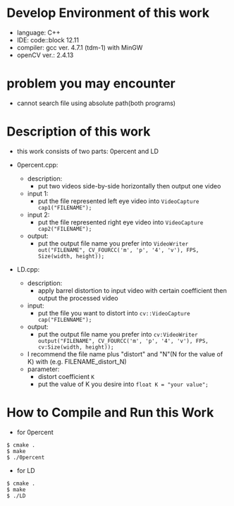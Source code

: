 # Develop Environment of this work
* language: C++
* IDE: code::block 12.11
* compiler: gcc ver. 4.7.1 (tdm-1) with MinGW
* openCV ver.: 2.4.13

# problem you may encounter
* cannot search file using absolute path(both programs)

# Description of this work
* this work consists of two parts: 0percent and LD
* 0percent.cpp:
	* description:
		* put two videos side-by-side horizontally
then output one video
	* input 1:
		* put the file represented left eye video into
```VideoCapture cap1("FILENAME"); ```
	* input 2:
		* put the file represented right eye video into
```VideoCapture cap2("FILENAME");```	
	* output:
		* put the output file name you prefer into
```VideoWriter out("FILENAME", CV_FOURCC('m', 'p', '4', 'v'), FPS, Size(width, height)); ```

* LD.cpp:
	* description:
		* apply barrel distortion to input video with certain coefficient
then output the processed video
	* input:
		* put the file you want to distort into
```cv::VideoCapture cap("FILENNAME"); ```
	* output:
		* put the output file name you prefer into
```cv:VideoWriter output("FILENAME", CV_FOURCC('m', 'p', '4', 'v'), FPS, cv:Size(width, height));```
	* I recommend the file name plus "distort" and "N"(N for the value of K) with (e.g. FILENAME_distort_N)
	* parameter:
		* distort coefficient ```K```
		* put the value of K you desire into
```float K = "your value";```

# How to Compile and Run this Work
* for 0percent
```
$ cmake .
$ make
$ ./0percent
```
* for LD
```
$ cmake .
$ make
$ ./LD
```
